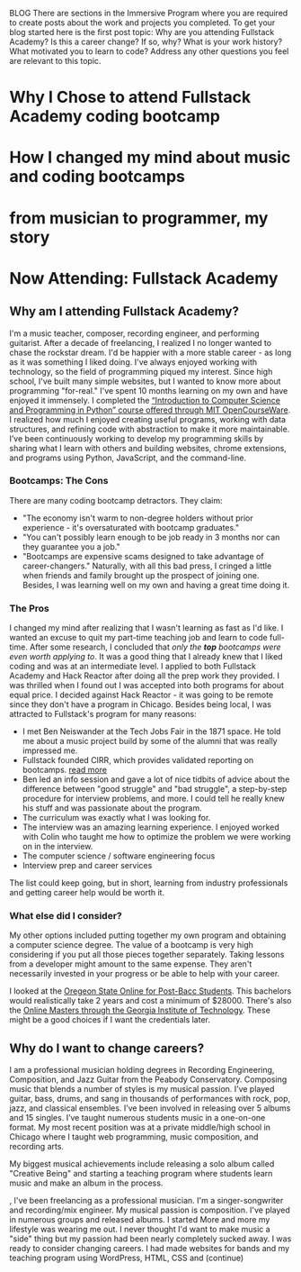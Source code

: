 BLOG
There are sections in the Immersive Program where you are required to create posts about the work and projects you completed. To get your blog started here is the first post topic:
Why are you attending Fullstack Academy?
Is this a career change? If so, why?
What is your work history? What motivated you to learn to code?
Address any other questions you feel are relevant to this topic.
# Why I Chose to attend Fullstack Academy coding bootcamp
# How I changed my mind about music and coding bootcamps 
# from musician to programmer, my story
# Now Attending: Fullstack Academy

## Why am I attending Fullstack Academy?

I'm a music teacher, composer, recording engineer, and performing guitarist. After a decade of freelancing, I realized I no longer wanted to chase the rockstar dream. I'd be happier with a more stable career - as long as it was something I liked doing. I've always enjoyed working with technology, so the field of programming piqued my interest. Since high school, I've built many simple websites, but I wanted to know more about programming "for-real." I've spent 10 months learning on my own and have enjoyed it immensely. I completed the [“Introduction to Computer Science and Programming in Python” course offered through MIT OpenCourseWare](https://ocw.mit.edu/courses/electrical-engineering-and-computer-science/6-0001-introduction-to-computer-science-and-programming-in-python-fall-2016/). I realized how much I enjoyed creating useful programs, working with data structures, and refining code with abstraction to make it more maintainable. I’ve been continuously working to develop my programming skills by sharing what I learn with others and building websites, chrome extensions, and programs using Python, JavaScript, and the command-line. 


### Bootcamps: The Cons
There are many coding bootcamp detractors. They claim:
- "The economy isn't warm to non-degree holders without prior experience - it's oversaturated with bootcamp graduates."
- "You can't possibly learn enough to be job ready in 3 months nor can they guarantee you a job."
- "Bootcamps are expensive scams designed to take advantage of career-changers."
Naturally, with all this bad press, I cringed a little when friends and family brought up the prospect of joining one. Besides, I was learning well on my own and having a great time doing it. 

### The Pros
I changed my mind after realizing that I wasn't learning as fast as I'd like. I wanted an excuse to quit my part-time teaching job and learn to code full-time. After some research, I concluded that *only the **top** bootcamps were even worth applying to*. It was a good thing that I already knew that I liked coding and was at an intermediate level. I applied to both Fullstack Academy and Hack Reactor after doing all the prep work they provided. I was thrilled when I found out I was accepted into both programs for about equal price. I decided against Hack Reactor - it was going to be remote since they don't have a program in Chicago. Besides being local, I was attracted to Fullstack's program for many reasons: 
- I met Ben Neiswander at the Tech Jobs Fair in the 1871 space. He told me about a music project build by some of the alumni that was really impressed me.
- Fullstack founded CIRR, which provides validated reporting on bootcamps. [read more](https://cirr.org/data)
- Ben led an info session and gave a lot of nice tidbits of advice about the difference between "good struggle" and "bad struggle", a step-by-step procedure for interview problems, and more. I could tell he really knew his stuff and was passionate about the program.
- The curriculum was exactly what I was looking for.
- The interview was an amazing learning experience. I enjoyed worked with Colin who taught me how to optimize the problem we were working on in the interview.
- The computer science / software engineering focus
- Interview prep and career services 

The list could keep going, but in short, learning from industry professionals and getting career help would be worth it.

### What else did I consider?

My other options included putting together my own program and obtaining a computer science degree. The value of a bootcamp is very high considering if you put all those pieces together separately. Taking lessons from a developer might amount to the same expense. They aren't necessarily invested in your progress or be able to help with your career.

I looked at the [Oregeon State Online for Post-Bacc Students](http://eecs.oregonstate.edu/online-cs-students). This bachelors would realistically take 2 years and cost a minimum of $28000. There's also the [Online Masters through the Georgia Institute of Technology](http://www.omscs.gatech.edu/current-courses). These might be a good choices if I want the credentials later. 

## Why do I want to change careers?

I am a professional musician holding degrees in Recording Engineering, Composition, and Jazz Guitar from the Peabody Conservatory. Composing music that blends a number of styles is my musical passion. I’ve played guitar, bass, drums, and sang in thousands of performances with rock, pop, jazz, and classical ensembles. I’ve been involved in releasing over 5 albums and 15 singles. I’ve taught numerous students music in a one-on-one format. My most recent position was at a private middle/high school in Chicago where I taught web programming, music composition, and recording arts.

My biggest musical achievements include releasing a solo album called "Creative Being" and starting a teaching program where students learn music and make an album in the process. 

, I've been freelancing as a professional musician. I'm a singer-songwriter and recording/mix engineer. My musical passion is composition. I've played in numerous groups and released albums. I started  More and more my lifestyle was wearing me out. I never thought I'd want to make music a "side" thing but my passion had been nearly completely sucked away. I was ready to consider changing careers. 
I had made websites for bands and my teaching program using WordPress, HTML, CSS and (continue)




